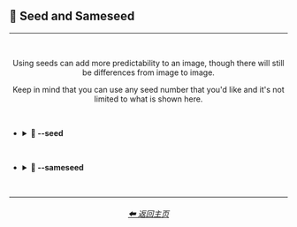 <h2>🌱 Seed and Sameseed</h2>

<hr><!--------------->

<br>

<div align="center">

Using seeds can add more predictability to an image, though there will still be differences from image to image.

Keep in mind that you can use any seed number that you'd like and it's not limited to what is shown here.

</div>

<br>

- <details><summary><b>🌱 --seed</summary></b><p><div align="center">

    <table>
        <tr align=center valign=middle>
            <th width=175></th>
            <th width=196>MidJourney V1</th>
            <th width=196>MidJourney V2</th>
            <th width=196>MidJourney V3</th>
            <th width=196>MidJourney V4</th>
        </tr>
        <tr align=center valign=middle>
            <th>--seed 1</th>
            <td><img src="/Images/MJ_V1/Comparison_Page_Images/Seed_and_Sameseed/Seed/sphere_seed_1.webp?raw=true" width="256" /></td>
            <td><img src="/Images/MJ_V2/Comparison_Page_Images/Seed_and_Sameseed/Seed/sphere_seed_1.webp?raw=true" width="256" /></td>
            <td><img src="/Images/MJ_V3/Comparison_Page_Images/Seed_and_Sameseed/Seed/sphere_seed_1.webp?raw=true" width="256" /></td>
            <td><img src="/Images/MJ_V4/V4_Alpha_3.6/Comparison_Page_Images/Seed_and_Sameseed/Seed/Sphere_seed_1.webp?raw=true" width="256" /></td>
        </tr>
        <tr align=center valign=middle>
            <th>--seed 4775</th>
            <td><img src="/Images/MJ_V1/Comparison_Page_Images/Seed_and_Sameseed/Seed/sphere_seed_4775.webp?raw=true" width="256" /></td>
            <td><img src="/Images/MJ_V2/Comparison_Page_Images/Seed_and_Sameseed/Seed/sphere_seed_4775.webp?raw=true" width="256" /></td>
            <td><img src="/Images/MJ_V3/Comparison_Page_Images/Seed_and_Sameseed/Seed/sphere_seed_4775.webp?raw=true" width="256" /></td>
            <td><img src="/Images/MJ_V4/V4_Alpha_3.6/Comparison_Page_Images/Seed_and_Sameseed/Seed/Sphere_seed_4775.webp?raw=true" width="256" /></td>
        </tr>
        <tr align=center valign=middle>
            <th>--seed 4776</th>
            <td><img src="/Images/MJ_V1/Comparison_Page_Images/Seed_and_Sameseed/Seed/sphere_seed_4776_(1).webp?raw=true" width="256" /></td>
            <td><img src="/Images/MJ_V2/Comparison_Page_Images/Seed_and_Sameseed/Seed/sphere_seed_4776_(1).webp?raw=true" width="256" /></td>
            <td><img src="/Images/MJ_V3/Comparison_Page_Images/Seed_and_Sameseed/Seed/sphere_seed_4776_(1).webp?raw=true" width="256" /></td>
            <td><img src="/Images/MJ_V4/V4_Alpha_3.6/Comparison_Page_Images/Seed_and_Sameseed/Seed/Sphere_seed_4776.webp?raw=true" width="256" /></td>
        </tr>
        <tr align=center valign=middle>
            <th>--seed 4777</th>
            <td><img src="/Images/MJ_V1/Comparison_Page_Images/Seed_and_Sameseed/Seed/sphere_seed_4777.webp?raw=true" width="256" /></td>
            <td><img src="/Images/MJ_V2/Comparison_Page_Images/Seed_and_Sameseed/Seed/sphere_seed_4777.webp?raw=true" width="256" /></td>
            <td><img src="/Images/MJ_V3/Comparison_Page_Images/Seed_and_Sameseed/Seed/sphere_seed_4777.webp?raw=true" width="256" /></td>
            <td><img src="/Images/MJ_V4/V4_Alpha_3.6/Comparison_Page_Images/Seed_and_Sameseed/Seed/Sphere_seed_4777.webp?raw=true" width="256" /></td>
        </tr>
        <tr align=center valign=middle>
            <th>--seed 4778</th>
            <td><img src="/Images/MJ_V1/Comparison_Page_Images/Seed_and_Sameseed/Seed/sphere_seed_4778.webp?raw=true" width="256" /></td>
            <td><img src="/Images/MJ_V2/Comparison_Page_Images/Seed_and_Sameseed/Seed/sphere_seed_4778.webp?raw=true" width="256" /></td>
            <td><img src="/Images/MJ_V3/Comparison_Page_Images/Seed_and_Sameseed/Seed/sphere_seed_4778.webp?raw=true" width="256" /></td>
            <td><img src="/Images/MJ_V4/V4_Alpha_3.6/Comparison_Page_Images/Seed_and_Sameseed/Seed/Sphere_seed_4778.webp?raw=true" width="256" /></td>
        </tr>
    </table>

</div></p></details>


<br>


- <details><summary><b>🌱 --sameseed</summary></b><p><div align="center">

    <table>
        <tr align=center valign=middle>
            <th width=175></th>
            <th width=196>MidJourney V1</th>
            <th width=196>MidJourney V2</th>
            <th width=196>MidJourney V3</th>
            <th width=196>MidJourney V4</th>
        </tr>
        <tr align=center valign=middle>
            <th>--sameseed 1</th>
            <td><img src="/Images/MJ_V1/Comparison_Page_Images/Seed_and_Sameseed/Sameseed/sphere_sameseed_1.webp?raw=true" width="256" /></td>
            <td><img src="/Images/MJ_V2/Comparison_Page_Images/Seed_and_Sameseed/Sameseed/sphere_sameseed_1.webp?raw=true" width="256" /></td>
            <td><img src="/Images/MJ_V3/Comparison_Page_Images/Seed_and_Sameseed/Sameseed/sphere_sameseed_1.webp?raw=true" width="256" /></td>
            <td rowspan=5>Not Compatible With<br>--sameseed</td>
        </tr>
        <tr align=center valign=middle>
            <th>--sameseed 4775</th>
            <td><img src="/Images/MJ_V1/Comparison_Page_Images/Seed_and_Sameseed/Sameseed/sphere_sameseed_4775.webp?raw=true" width="256" /></td>
            <td><img src="/Images/MJ_V2/Comparison_Page_Images/Seed_and_Sameseed/Sameseed/sphere_sameseed_4775.webp?raw=true" width="256" /></td>
            <td><img src="/Images/MJ_V3/Comparison_Page_Images/Seed_and_Sameseed/Sameseed/sphere_sameseed_4775.webp?raw=true" width="256" /></td>
        </tr>
        <tr align=center valign=middle>
            <th>--sameseed 4776</th>
            <td><img src="/Images/MJ_V1/Comparison_Page_Images/Seed_and_Sameseed/Sameseed/sphere_sameseed_4776_(1).webp?raw=true" width="256" /></td>
            <td><img src="/Images/MJ_V2/Comparison_Page_Images/Seed_and_Sameseed/Sameseed/sphere_sameseed_4776_(1).webp?raw=true" width="256" /></td>
            <td><img src="/Images/MJ_V3/Comparison_Page_Images/Seed_and_Sameseed/Sameseed/sphere_sameseed_4776_(1).webp?raw=true" width="256" /></td>
        </tr>
        <tr align=center valign=middle>
            <th>--sameseed 4777</th>
            <td><img src="/Images/MJ_V1/Comparison_Page_Images/Seed_and_Sameseed/Sameseed/sphere_sameseed_4777.webp?raw=true" width="256" /></td>
            <td><img src="/Images/MJ_V2/Comparison_Page_Images/Seed_and_Sameseed/Sameseed/sphere_sameseed_4777.webp?raw=true" width="256" /></td>
            <td><img src="/Images/MJ_V3/Comparison_Page_Images/Seed_and_Sameseed/Sameseed/sphere_sameseed_4777.webp?raw=true" width="256" /></td>
        </tr>
        <tr align=center valign=middle>
            <th>--sameseed 4778</th>
            <td><img src="/Images/MJ_V1/Comparison_Page_Images/Seed_and_Sameseed/Sameseed/sphere_sameseed_4778.webp?raw=true" width="256" /></td>
            <td><img src="/Images/MJ_V2/Comparison_Page_Images/Seed_and_Sameseed/Sameseed/sphere_sameseed_4778.webp?raw=true" width="256" /></td>
            <td><img src="/Images/MJ_V3/Comparison_Page_Images/Seed_and_Sameseed/Sameseed/sphere_sameseed_4778.webp?raw=true" width="256" /></td>
        </tr>
    </table>

</div></p></details>


<br>

<hr><!--------------->
<div align="center">
<h6><a href="/README.md">⬅ 返回主页</a></h6>
</div>